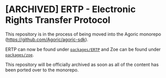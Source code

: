 # [ARCHIVED] ERTP - Electronic Rights Transfer Protocol

This repository is in the process of being moved into the Agoric monorepo (https://github.com/Agoric/agoric-sdk). 

ERTP can now be found under [`packages/ERTP`](https://github.com/Agoric/agoric-sdk/tree/master/packages/ERTP) and Zoe can be found under [`packages/zoe`](https://github.com/Agoric/agoric-sdk/tree/master/packages/zoe).

This repository will be officially archived as soon as all of the content has been ported over to the monorepo. 

